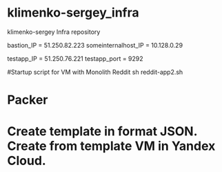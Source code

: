 # klimenko-sergey_infra
klimenko-sergey Infra repository

bastion_IP = 51.250.82.223
someinternalhost_IP = 10.128.0.29

testapp_IP = 51.250.76.221
testapp_port = 9292

#Startup script for VM with Monolith Reddit
sh reddit-app2.sh

# Packer
# Create template in format JSON. Create from template VM in Yandex Cloud.
